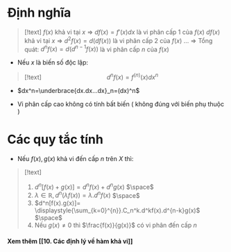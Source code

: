 
# Định nghĩa

>[!text]
>$f(x)$ khả vi tại $x$ $\Rightarrow$ $df(x)=f'(x)dx$ là vi phân cấp 1 của $f(x)$
>$df(x)$ khả vi tại $x$ $\Rightarrow$ $d^2f(x)=d(df(x))$ là vi phân cấp 2 của $f(x)$
>$...$
>$\Rightarrow$ Tổng quát: $d^nf(x)=d(d^{n-1}f(x))$ là vi phân cấp $n$ của $f(x)$

- Nếu $x$ là biến số độc lập:
>[!text]
>$\hspace{4cm} d^nf(x)=f^{(n)}(x)dx^n$ 

- $dx^n=\underbrace{dx.dx...dx}_n=(dx)^n$ 

- Vi phân cấp cao không có tính bất biến ( không đúng với biến phụ thuộc )

# Các quy tắc tính

- Nếu $f(x), g(x)$  khả vi đến cấp $n$ trên $X$ thì:

>[!text]
>1. $d^n[f(x)+g(x)]=d^nf(x)+d^ng(x)$
>$\space$
>2. $\lambda \in \mathbb R, d^n(\lambda f(x))=\lambda.d^nf(x)$
>$\space$
>3. $d^n[f(x).g(x)]= \displaystyle{\sum_{k=0}^{n}}.C_n^k.d^kf(x).d^{n-k}g(x)$
>$\space$
>4. Nếu $g(x)\neq 0$ thì $\frac{f(x)}{g(x)}$ có vi phân đến cấp $n$



#### Xem thêm [[10. Các định lý về hàm khả vi]] 